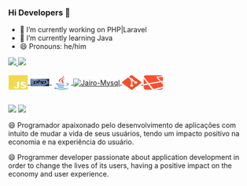### Hi Developers 👋

- 🔭 I’m currently working on PHP|Laravel
- 🌱 I’m currently learning Java
- 😄 Pronouns: he/him


<div>
  <a href="https://github.com/jairodias">

  <img height="180em" src="https://github-readme-stats.vercel.app/api?username=jairodias&show_icons=true&theme=dracula&include_all_commits=true&count_private=true"/>

  <img height="180em" src="https://github-readme-stats.vercel.app/api/top-langs/?username=jairodias&layout=compact&langs_count=7&theme=dracula"/>
</div>
<div style="display: inline_block"><br>
  <img align="center" alt="Jairo-Js" height="30" width="40" src="https://raw.githubusercontent.com/devicons/devicon/master/icons/javascript/javascript-plain.svg">
  <img align="center" alt="Jairo-PHP" height="30" width="40" src="https://raw.githubusercontent.com/devicons/devicon/master/icons/php/php-original.svg">
  <img align="center" alt="Jairo-Java" height="30" width="40" src="https://raw.githubusercontent.com/devicons/devicon/master/icons/java/java-original.svg">

  <img align="center" alt="Jairo-Mysql" height="30" width="40" src="https://icongr.am/devicon/mysql-original-wordmark.svg">
  <img align="center" alt="Jairo-Git" height="30" width="40" src="https://raw.githubusercontent.com/devicons/devicon/master/icons/git/git-plain.svg">
  <img align="center" alt="Jairo-Laravel" height="30" width="40" src="https://raw.githubusercontent.com/devicons/devicon/master/icons/laravel/laravel-plain.svg">
  
</div>
  
  ##
 
<div> 
  
  <a href="mailto:jairopereira_dias@hotmail.com">
  <img src="https://img.shields.io/badge/Microsoft_Outlook-0078D4?style=for-the-badge&logo=microsoft-outlook&logoColor=white" target="_blank"></a>
  <a href="https://www.linkedin.com/in/jairo-dias-997a00180/" target="_blank"><img src="https://img.shields.io/badge/-LinkedIn-%230077B5?style=for-the-badge&logo=linkedin&logoColor=white" target="_blank"></a> 
 
</div>

😄 Programador apaixonado pelo desenvolvimento de aplicações com intuito de mudar a vida de seus usuários, tendo um impacto positivo na economia e na experiência do usuário.

😄 Programmer developer passionate about application development in order to change the lives of its users, having a positive impact on the economy and user experience.

